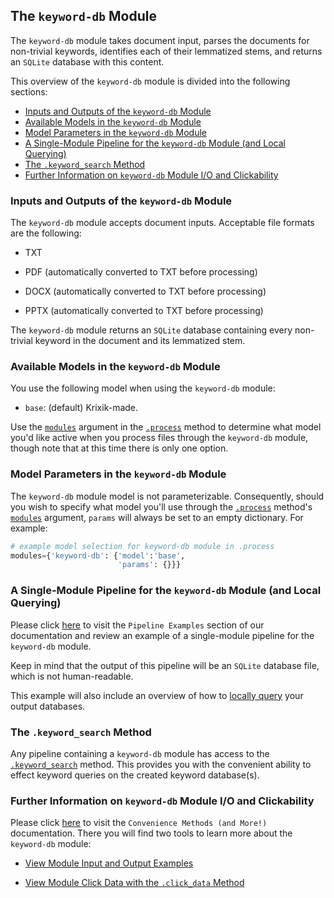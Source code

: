 ## The `keyword-db` Module

The `keyword-db` module takes document input, parses the documents for non-trivial keywords, identifies each of their lemmatized stems, and returns an `SQLite` database with this content.

This overview of the `keyword-db` module is divided into the following sections:

- [Inputs and Outputs of the `keyword-db` Module](#inputs-and-outputs-of-the-keyword-db-module)
- [Available Models in the `keyword-db` Module](#available-models-in-the-keyword-db-module)
- [Model Parameters in the `keyword-db` Module](#model-parameters-in-the-keyword-db-Module)
- [A Single-Module Pipeline for the `keyword-db` Module (and Local Querying)](#a-single-module-pipeline-for-the-keyword-db-module-and-local-querying)
- [The `.keyword_search` Method](#the-.keyword_search-method)
- [Further Information on `keyword-db` Module I/O and Clickability](#further-information-on-keyword-db-module-i/o-and-clickability)

### Inputs and Outputs of the `keyword-db` Module

The `keyword-db` module accepts document inputs. Acceptable file formats are the following:

- TXT

- PDF (automatically converted to TXT before processing)

- DOCX (automatically converted to TXT before processing)

- PPTX (automatically converted to TXT before processing)

The `keyword-db` module returns an `SQLite` database containing every non-trivial keyword in the document and its lemmatized stem.

### Available Models in the `keyword-db` Module

You use the following model when using the `keyword-db` module:

- `base`: (default) Krixik-made.

Use the [`modules`](../system/parameters_processing_files_through_pipelines/process_method.md#selecting-models-via-the-modules-argument) argument in the [`.process`](../system/parameters_processing_files_through_pipelines/process_method.md) method to determine what model you'd like active when you process files through the `keyword-db` module, though note that at this time there is only one option.

### Model Parameters in the `keyword-db` Module

The `keyword-db` module model is not parameterizable. Consequently, should you wish to specify what model you'll use through the [`.process`](../system/parameters_processing_files_through_pipelines/process_method.md) method's [`modules`](../system/parameters_processing_files_through_pipelines/process_method.md#selecting-models-via-the-modules-argument) argument, `params` will always be set to an empty dictionary. For example:

```python
# example model selection for keyword-db module in .process
modules={'keyword-db': {'model':'base',
                        'params': {}}}
```

### A Single-Module Pipeline for the `keyword-db` Module (and Local Querying)

Please click [here](../examples/single_module_pipelines/single_keyword-db.md) to visit the `Pipeline Examples` section of our documentation and review an example of a single-module pipeline for the `keyword-db` module.

Keep in mind that the output of this pipeline will be an `SQLite` database file, which is not human-readable.

This example will also include an overview of how to [locally query](../examples/single_module_pipelines/single_keyword-db.md#querying-output-databases-locally) your output databases.

### The `.keyword_search` Method

Any pipeline containing a `keyword-db` module has access to the [`.keyword_search`](../system/search_methods/keyword_search_method.md) method. This provides you with the convenient ability to effect keyword queries on the created keyword database(s).

### Further Information on `keyword-db` Module I/O and Clickability

Please click [here](../system/convenience_methods/convenience_methods.md) to visit the `Convenience Methods (and More!)` documentation. There you will find two tools to learn more about the `keyword-db` module:

- [View Module Input and Output Examples](../system/convenience_methods/convenience_methods.md#view-module-input-and-output-examples)

- [View Module Click Data with the `.click_data` Method](../system/convenience_methods/convenience_methods.md#view-module-click-data-with-the-.click_data-method)
